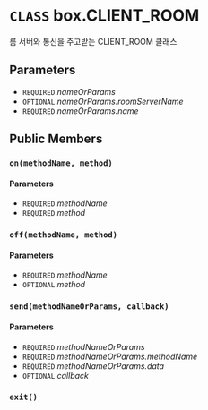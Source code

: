 # `CLASS` box.CLIENT_ROOM
룸 서버와 통신을 주고받는 CLIENT_ROOM 클래스

## Parameters
* `REQUIRED` *nameOrParams*
* `OPTIONAL` *nameOrParams.roomServerName*
* `REQUIRED` *nameOrParams.name*

## Public Members

### `on(methodName, method)`
#### Parameters
* `REQUIRED` *methodName*
* `REQUIRED` *method*

### `off(methodName, method)`
#### Parameters
* `REQUIRED` *methodName*
* `OPTIONAL` *method*

### `send(methodNameOrParams, callback)`
#### Parameters
* `REQUIRED` *methodNameOrParams*
* `REQUIRED` *methodNameOrParams.methodName*
* `REQUIRED` *methodNameOrParams.data*
* `OPTIONAL` *callback*

### `exit()`

